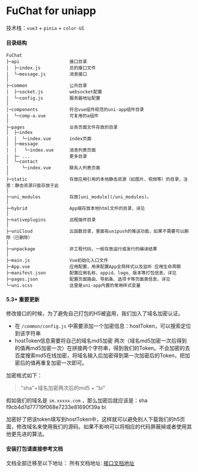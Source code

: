 # FuChat for uniapp

技术栈：`vue3` + `pinia` + `color-UI`

#### 目录结构
```
FuChat
├─api                   接口目录
│  ├─index.js           总的接口文件
│  └─message.js         消息接口
│
├─common                公共目录
│  ├─socket.js          websocket配置
│  └─config.js          服务器地址配置
│ 
│─components            符合vue组件规范的uni-app组件目录
│  └─comp-a.vue         可复用的a组件
│
├─pages                 业务页面文件存放的目录
│  ├─index
│  │  └─index.vue       index页面
│  ├─message
│  │   └─index.vue      消息列表页面
│  ├─ ...               更多目录
│  └─contact
│     └─index.vue       联系人列表页面
│
├─static                存放应用引用的本地静态资源（如图片、视频等）的目录，注意：静态资源只能存放于此
│
├─uni_modules           存放[uni_module](/uni_modules)。
│
├─hybrid                App端存放本地html文件的目录，详见
│
├─nativeplugins         远程插件目录
│
├─uniCloud              云函数目录，里面有unipush的推送功能，如果不需要可以删除（已删除）
│
├─unpackage             非工程代码，一般存放运行或发行的编译结果
│
├─main.js               Vue初始化入口文件
├─App.vue               应用配置，用来配置App全局样式以及监听 应用生命周期
├─manifest.json         配置应用名称、appid、logo、版本等打包信息，详见
├─pages.json            配置页面路由、导航条、选项卡等页面类信息，详见
└─uni.scss              这里是uni-app内置的常用样式变量
```

#### 5.3+ 重要更新
修改接口的时候，为了避免自己打包的H5被盗用，我们加入了域名加密认证。
- 在 `/common/config.js` 中需要添加一个加密信息：hostToken，可以搜索定位到该字符串
- hostToken信息需要将自己的域名md5加密 两次（域名md5加密一次后得到的值再md5加密一次）在拼接两个字符串，得到我们的Token。不会加密的去百度搜索md5在线加密，将域名输入后加密得到第一次加密后的Token，把加密后的值再重复加密一次即可。

加密格式如下：

> "sha"+域名加密两次后的md5 + "bi"

假如我们的域名是 `im.xxxxx.com` ，那么加密后就应该是：sha   f9cb4d7d77719f068e7233e81690f39a   bi

加密好了把该token填写到hostToken中，这样就可以避免别人下载我们的h5页面，修改域名来使用我们的源码，如果不影响可以将相应的代码屏蔽掉或者使用其他更先进的算法。

#### 安装打包请直接参考文档
文档全部迁移至以下地址：
所有文档地址: [接口文档地址](https://apifox.com/apidoc/shared-e563aed5-7578-4620-913f-f6746ece6067)